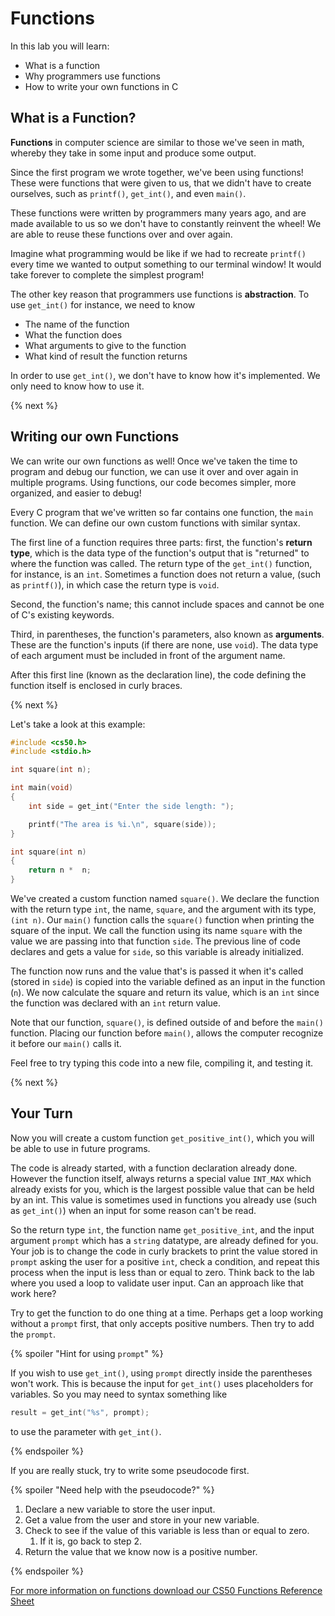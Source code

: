 # Functions

In this lab you will learn:

- What is a function
- Why programmers use functions
- How to write your own functions in C

## What is a Function?

**Functions** in computer science are similar to those we've seen in math, whereby they take in some input and produce some output.

Since the first program we wrote together, we've been using functions! These were functions that were given to us, that we didn't have to create ourselves, such as `printf()`, `get_int()`, and even `main()`.

These functions were written by programmers many years ago, and are made available to us so we don't have to constantly reinvent the wheel! We are able to reuse these functions over and over again. 

Imagine what programming would be like if we had to recreate `printf()` every time we wanted to output something to our terminal window! It would take forever to complete the simplest program!

The other key reason that programmers use functions is **abstraction**. To use `get_int()` for instance, we need to know
* The name of the function
* What the function does
* What arguments to give to the function
* What kind of result the function returns

In order to use `get_int()`, we don't have to know how it's implemented. We only need to know how to use it.

{% next %}

## Writing our own Functions

We can write our own functions as well! Once we've taken the time to program and debug our function, we can use it over and over again in multiple programs. Using functions, our code becomes simpler, more organized, and easier to debug!

Every C program that we've written so far contains one function, the `main` function. We can define our own custom functions with similar syntax.

The first line of a function requires three parts: first, the function's **return type**, which is the data type of the function's output that is "returned" to where the function was called. The return type of the `get_int()` function, for instance, is an `int`. Sometimes a function does not return a value, (such as `printf()`), in which case the return type is `void`.

Second, the function's name; this cannot include spaces and cannot be one of C's existing keywords.

Third, in parentheses, the function's parameters, also known as **arguments**. These are the function's inputs (if there are none, use `void`). The data type of each argument must be included in front of the argument name.

After this first line (known as the declaration line), the code defining the function itself is enclosed in curly braces.

{% next %}

Let's take a look at this example:

```c
#include <cs50.h>
#include <stdio.h>

int square(int n);

int main(void)
{
    int side = get_int("Enter the side length: ");

    printf("The area is %i.\n", square(side));
}

int square(int n)
{
    return n *  n;
}
```

We've created a custom function named `square()`. We declare the function with the return type `int`, the name, `square`, and the argument with its type, `(int n)`. Our `main()` function calls the `square()` function when printing the square of the input. We call the function using its name `square` with the value we are passing into that function `side`. The previous line of code declares and gets a value for `side`, so this variable is already initialized.

The function now runs and the value that's is passed it when it's called (stored in `side`) is copied into the variable defined as an input in the function (`n`). We now calculate the square and return its value, which is an `int` since the function was declared with an `int` return value.

Note that our function, `square()`, is defined outside of and before the `main()` function. Placing our function before `main()`, allows the computer recognize it before our `main()` calls it.

Feel free to try typing this code into a new file, compiling it, and testing it.

{% next %}

## Your Turn

Now you will create a custom function `get_positive_int()`, which you will be able to use in future programs.

The code is already started, with a function declaration already done. However the function itself, always returns a special value `INT_MAX` which already exists for you, which is the largest possible value that can be held by an int. This value is sometimes used in functions you already use (such as `get_int()`) when an input for some reason can't be read.

So the return type `int`, the function name `get_positive_int`, and the input argument `prompt` which has a `string` datatype, are already defined for you. Your job is to change the code in curly brackets to print the value stored in `prompt` asking the user for a positive `int`, check a condition, and repeat this process when the input is less than or equal to zero. Think back to the lab where you used a loop to validate user input. Can an approach like that work here?

Try to get the function to do one thing at a time. Perhaps get a loop working without a `prompt` first, that only accepts positive numbers. Then try to add the `prompt`.

{% spoiler "Hint for using `prompt`" %}

If you wish to use `get_int()`, using `prompt` directly inside the parentheses won't work. This is because the input for `get_int()` uses placeholders for variables. So you may need to syntax something like

```c
result = get_int("%s", prompt);
```

to use the parameter with `get_int()`.

{% endspoiler %}

If you are really stuck, try to write some pseudocode first.

{% spoiler "Need help with the pseudocode?" %}

1. Declare a new variable to store the user input.
2. Get a value from the user and store in your new variable.
3. Check to see if the value of this variable is less than or equal to zero.
    1. If it is, go back to step 2.
4. Return the value that we know now is a positive number.


{% endspoiler %}


[For more information on functions download our CS50 Functions Reference Sheet](https://ap.cs50.school/assets/pdfs/unit2/functions.pdf)
